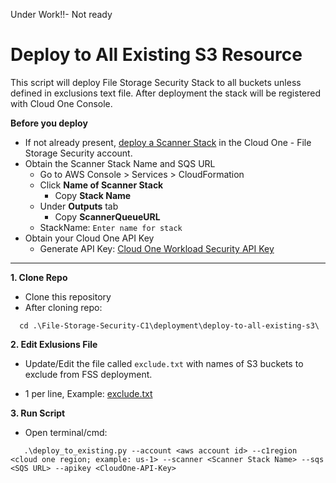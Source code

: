 Under Work!!- Not ready

# Deploy to All Existing S3 Resource
This script will deploy File Storage Security Stack to all buckets unless defined in exclusions text file. After deployment the stack will be registered with Cloud One Console. 

**Before you deploy**

   * If not already present, [deploy a Scanner Stack](https://cloudone.trendmicro.com/docs/file-storage-security/stack-add/#AddScanner) in the Cloud One - File Storage Security account.
  * Obtain the Scanner Stack Name and SQS URL
      - Go to AWS Console > Services > CloudFormation
      - Click **Name of Scanner Stack**
         - Copy **Stack Name** 
      - Under **Outputs** tab
         - Copy **ScannerQueueURL**
      - StackName: `Enter name for stack`
   * Obtain your Cloud One API Key
      - Generate API Key: [Cloud One Workload Security API Key](https://cloudone.trendmicro.com/docs/file-storage-security/api-create-stack/#Prerequisite)

<hr>

**1. Clone Repo**
 - Clone this repository
 - After cloning repo:
 ```
   cd .\File-Storage-Security-C1\deployment\deploy-to-all-existing-s3\
```

**2. Edit Exlusions File**
   * Update/Edit the file called `exclude.txt` with names of S3 buckets to exclude from FSS deployment.
   - 1 per line, Example: [exclude.txt](https://github.com/JustinDPerkins/File-Storage-Security-C1/blob/main/deployment/deploy-to-all-existing-s3/exclude.txt)

**3. Run Script**
   - Open terminal/cmd:
   ```
      .\deploy_to_existing.py --account <aws account id> --c1region <cloud one region; example: us-1> --scanner <Scanner Stack Name> --sqs <SQS URL> --apikey <CloudOne-API-Key>
   ```  
